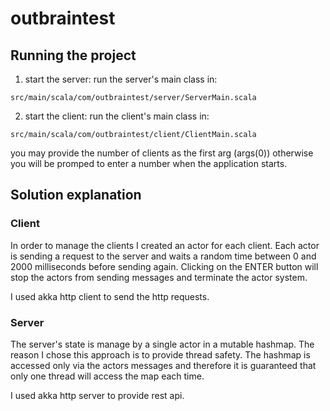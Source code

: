 # outbraintest

## Running the project
1) start the server: run the server's main class in: 
```
src/main/scala/com/outbraintest/server/ServerMain.scala
```

2) start the client: run the client's main class in:
```
src/main/scala/com/outbraintest/client/ClientMain.scala
```
you may provide the number of clients as the first arg (args(0)) otherwise you will be promped to enter a number when the application starts.

## Solution explanation
### Client
In order to manage the clients I created an actor for each client. 
Each actor is sending a request to the server and waits a random time between 0 and 2000 milliseconds before sending again.
Clicking on the ENTER button will stop the actors from sending messages and terminate the actor system.

I used akka http client to send the http requests.

### Server
The server's state is manage by a single actor in a mutable hashmap.
The reason I chose this approach is to provide thread safety. 
The hashmap is accessed only via the actors messages and therefore it is guaranteed that only one thread will access the map each time.  

I used akka http server to provide rest api.
